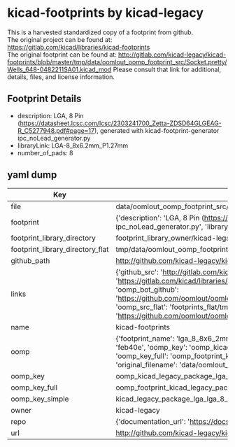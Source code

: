 # kicad-footprints by kicad-legacy  
This is a harvested standardized copy of a footprint from github.  
The original project can be found at:  
https://gitlab.com/kicad/libraries/kicad-footprints  
The original footprint can be found at:
http://gitlab.com/kicad-legacy/kicad-footprints/blob/master/tmp/data/oomlout_oomp_footprint_src/Socket.pretty/Wells_648-0482211SA01.kicad_mod
Please consult that link for additional, details, files, and license information.  
## Footprint Details
* description: LGA, 8 Pin (https://datasheet.lcsc.com/lcsc/2303241700_Zetta-ZDSD64GLGEAG-R_C5277948.pdf#page=17), generated with kicad-footprint-generator ipc_noLead_generator.py  
* libraryLink: LGA-8_8x6.2mm_P1.27mm  
* number_of_pads: 8  
## yaml dump  
| Key | Value |  
| --- | --- |  
| file | data/oomlout_oomp_footprint_src/kicad-footprints/Package_LGA.pretty/LGA-8_8x6.2mm_P1.27mm.kicad_mod |  
| footprint | {'description': 'LGA, 8 Pin (https://datasheet.lcsc.com/lcsc/2303241700_Zetta-ZDSD64GLGEAG-R_C5277948.pdf#page=17), generated with kicad-footprint-generator ipc_noLead_generator.py', 'libraryLink': 'LGA-8_8x6.2mm_P1.27mm', 'number_of_pads': 8} |  
| footprint_library_directory | footprint_library_owner/kicad-legacy_kicad-footprints |  
| footprint_library_directory_flat | tmp/data/oomlout_oomp_footprint_src/footprints_flat/kicad_legacy_package_lga_lga_8_8x6_2mm_p1_27mm/working |  
| github_path | http://github.com/kicad-legacy/kicad-footprints/blob/master/tmp/data/oomlout_oomp_footprint_src/Package_LGA.pretty/LGA-8_8x6.2mm_P1.27mm.kicad_mod |  
| links | {'github_src': 'http://gitlab.com/kicad-legacy/kicad-footprints/blob/master/tmp/data/oomlout_oomp_footprint_src/Socket.pretty/Wells_648-0482211SA01.kicad_mod', 'github_src_repo': 'https://gitlab.com/kicad/libraries/kicad-footprints', 'oomp_bot': 'tmp/data/oomlout_oomp_footprint_src/footprints/kicad_legacy_package_lga_lga_8_8x6_2mm_p1_27mm/working', 'oomp_bot_github': 'https://github.com/oomlout/oomlout_oomp_footprint_bot/tree/main/tmp/data/oomlout_oomp_footprint_src/footprints/kicad_legacy_package_lga_lga_8_8x6_2mm_p1_27mm/working', 'oomp_src_flat': 'footprints_flat/tmp/data/oomlout_oomp_footprint_src/footprints_flat/kicad_legacy_package_lga_lga_8_8x6_2mm_p1_27mm/working', 'oomp_src_flat_github': 'https://github.com/oomlout/oomlout_oomp_footprint_src/tree/main/tmp/data/oomlout_oomp_footprint_src/footprints_flat/kicad_legacy_package_lga_lga_8_8x6_2mm_p1_27mm/working'} |  
| name | kicad-footprints |  
| oomp | {'footprint_name': 'lga_8_8x6_2mm_p1_27mm', 'library_name': 'package_lga', 'md5': 'feb40e541faafeaf4abf58f36c2c24c1', 'md5_10': 'feb40e541f', 'md5_5': 'feb40', 'md5_6': 'feb40e', 'oomp_key': 'oomp_kicad_legacy_package_lga_lga_8_8x6_2mm_p1_27mm', 'oomp_key_extra': 'oomp_footprint_kicad_legacy_package_lga_lga_8_8x6_2mm_p1_27mm', 'oomp_key_full': 'oomp_footprint_kicad_legacy_package_lga_lga_8_8x6_2mm_p1_27mm_feb40e', 'oomp_key_simple': 'kicad_legacy_package_lga_lga_8_8x6_2mm_p1_27mm', 'original_filename': 'data/oomlout_oomp_footprint_src/kicad-footprints/Package_LGA.pretty/LGA-8_8x6.2mm_P1.27mm.kicad_mod', 'owner_name': 'kicad_legacy'} |  
| oomp_key | oomp_kicad_legacy_package_lga_lga_8_8x6_2mm_p1_27mm |  
| oomp_key_full | oomp_footprint_kicad_legacy_package_lga_lga_8_8x6_2mm_p1_27mm |  
| oomp_key_simple | kicad_legacy_package_lga_lga_8_8x6_2mm_p1_27mm |  
| owner | kicad-legacy |  
| repo | {'documentation_url': 'https://docs.github.com/rest/repos/repos#get-a-repository', 'message': 'Not Found'} |  
| url | http://github.com/kicad-legacy/kicad-footprints |  

